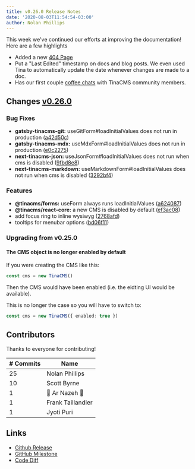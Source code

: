 ```yaml
---
title: v0.26.0 Release Notes
date: '2020-08-03T11:54:54-03:00'
author: Nolan Phillips
---
```


This week we've continued our efforts at improving the documentation! Here are a few highlights

- Added a new [404 Page](/some-invalid-url)
- Put a "Last Edited" timestamp on docs and blog posts. We even used Tina to automatically update the date whenever changes are made to a doc.
- Has our first couple [coffee chats](https://community.tinacms.org/t/feedback-for-the-tina-team/276) with TinaCMS community members.

## Changes [v0.26.0](https://github.com/tinacms/tinacms/compare/v0.25.0...v0.26.0)

### Bug Fixes

- **gatsby-tinacms-git:** useGitForm#loadInitialValues does not run in production ([a42d50c](https://github.com/tinacms/tinacms/commit/a42d50c041941a06770551b66353c82b72cfddd5))
- **gatsby-tinacms-mdx:** useMdxForm#loadInitialValues does not run in production ([e0c2275](https://github.com/tinacms/tinacms/commit/e0c227542970b0a42be60ec8573216d7a54e9c1e))
- **next-tinacms-json:** useJsonForm#loadInitialValues does not run when cms is disabled ([9fbd8e8](https://github.com/tinacms/tinacms/commit/9fbd8e83d1765a97b747fca441869538137488bb))
- **next-tinacms-markdown:** useMarkdownForm#loadInitialValues does not run when cms is disabled ([3292bf4](https://github.com/tinacms/tinacms/commit/3292bf4bae15ee3c47f474ce46555a1491249d56))

### Features

- **@tinacms/forms:** useForm always runs loadInitialValues ([a624087](https://github.com/tinacms/tinacms/commit/a6240872ce18a514ac954f911f481664e71dbb52))
- **@tinacms/react-core:** a new CMS is disabled by default ([ef3ac08](https://github.com/tinacms/tinacms/commit/ef3ac08d2a701cd1b123cf303b69371f16bf81cc))
- add focus ring to inline wysiwyg ([2768afd](https://github.com/tinacms/tinacms/commit/2768afd1b69bdef2a3dce38dab6b71d002ddbad6))
- tooltips for menubar options ([bd06f11](https://github.com/tinacms/tinacms/commit/bd06f113e750b9845ed7e3a34c519562e665c99d))

### Upgrading from v0.25.0

#### The CMS object is no longer enabled by default

If you were creating the CMS like this:

```ts
const cms = new TinaCMS()
```

Then the CMS would have been enabled (i.e. the eidting UI would be available).

This is no longer the case so you will have to switch to:

```ts
const cms = new TinaCMS({ enabled: true })
```

## Contributors

Thanks to everyone for contributing!

| # Commits | Name              |
| --------- | ----------------- |
| 25        | Nolan Phillips    |
| 10        | Scott Byrne       |
| 1         | 🎉 Ar Nazeh 🎉    |
| 1         | Frank Taillandier |
| 1         | Jyoti Puri        |

## Links

- [Github Release](https://github.com/tinacms/tinacms/releases/tag/v0.26.0)
- [GitHub Milestone](https://github.com/tinacms/tinacms/milestone/34?closed=1)
- [Code Diff](https://github.com/tinacms/tinacms/compare/v0.25.0...v0.26.0)

